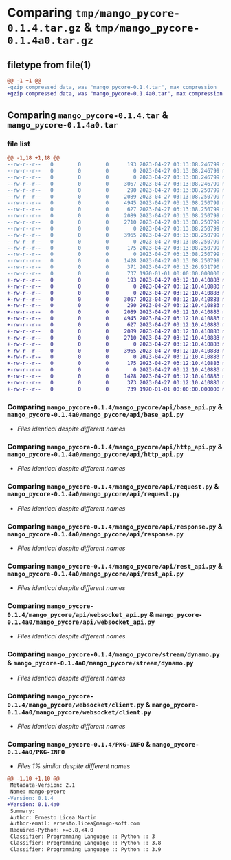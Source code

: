 # Comparing `tmp/mango_pycore-0.1.4.tar.gz` & `tmp/mango_pycore-0.1.4a0.tar.gz`

## filetype from file(1)

```diff
@@ -1 +1 @@
-gzip compressed data, was "mango_pycore-0.1.4.tar", max compression
+gzip compressed data, was "mango_pycore-0.1.4a0.tar", max compression
```

## Comparing `mango_pycore-0.1.4.tar` & `mango_pycore-0.1.4a0.tar`

### file list

```diff
@@ -1,18 +1,18 @@
--rw-r--r--   0        0        0      193 2023-04-27 03:13:08.246799 mango_pycore-0.1.4/README.md
--rw-r--r--   0        0        0        0 2023-04-27 03:13:08.246799 mango_pycore-0.1.4/mango_pycore/__init__.py
--rw-r--r--   0        0        0        0 2023-04-27 03:13:08.246799 mango_pycore-0.1.4/mango_pycore/api/__init__.py
--rw-r--r--   0        0        0     3067 2023-04-27 03:13:08.246799 mango_pycore-0.1.4/mango_pycore/api/base_api.py
--rw-r--r--   0        0        0      290 2023-04-27 03:13:08.250799 mango_pycore-0.1.4/mango_pycore/api/exceptions.py
--rw-r--r--   0        0        0     2089 2023-04-27 03:13:08.250799 mango_pycore-0.1.4/mango_pycore/api/http_api.py
--rw-r--r--   0        0        0     4945 2023-04-27 03:13:08.250799 mango_pycore-0.1.4/mango_pycore/api/request.py
--rw-r--r--   0        0        0      627 2023-04-27 03:13:08.250799 mango_pycore-0.1.4/mango_pycore/api/response.py
--rw-r--r--   0        0        0     2089 2023-04-27 03:13:08.250799 mango_pycore-0.1.4/mango_pycore/api/rest_api.py
--rw-r--r--   0        0        0     2710 2023-04-27 03:13:08.250799 mango_pycore-0.1.4/mango_pycore/api/websocket_api.py
--rw-r--r--   0        0        0        0 2023-04-27 03:13:08.250799 mango_pycore-0.1.4/mango_pycore/stream/__init__.py
--rw-r--r--   0        0        0     3965 2023-04-27 03:13:08.250799 mango_pycore-0.1.4/mango_pycore/stream/dynamo.py
--rw-r--r--   0        0        0        0 2023-04-27 03:13:08.250799 mango_pycore-0.1.4/mango_pycore/tools/__init__.py
--rw-r--r--   0        0        0      175 2023-04-27 03:13:08.250799 mango_pycore-0.1.4/mango_pycore/tools/utils.py
--rw-r--r--   0        0        0        0 2023-04-27 03:13:08.250799 mango_pycore-0.1.4/mango_pycore/websocket/__init__.py
--rw-r--r--   0        0        0     1428 2023-04-27 03:13:08.250799 mango_pycore-0.1.4/mango_pycore/websocket/client.py
--rw-r--r--   0        0        0      371 2023-04-27 03:13:26.931790 mango_pycore-0.1.4/pyproject.toml
--rw-r--r--   0        0        0      737 1970-01-01 00:00:00.000000 mango_pycore-0.1.4/PKG-INFO
+-rw-r--r--   0        0        0      193 2023-04-27 03:12:10.410883 mango_pycore-0.1.4a0/README.md
+-rw-r--r--   0        0        0        0 2023-04-27 03:12:10.410883 mango_pycore-0.1.4a0/mango_pycore/__init__.py
+-rw-r--r--   0        0        0        0 2023-04-27 03:12:10.410883 mango_pycore-0.1.4a0/mango_pycore/api/__init__.py
+-rw-r--r--   0        0        0     3067 2023-04-27 03:12:10.410883 mango_pycore-0.1.4a0/mango_pycore/api/base_api.py
+-rw-r--r--   0        0        0      290 2023-04-27 03:12:10.410883 mango_pycore-0.1.4a0/mango_pycore/api/exceptions.py
+-rw-r--r--   0        0        0     2089 2023-04-27 03:12:10.410883 mango_pycore-0.1.4a0/mango_pycore/api/http_api.py
+-rw-r--r--   0        0        0     4945 2023-04-27 03:12:10.410883 mango_pycore-0.1.4a0/mango_pycore/api/request.py
+-rw-r--r--   0        0        0      627 2023-04-27 03:12:10.410883 mango_pycore-0.1.4a0/mango_pycore/api/response.py
+-rw-r--r--   0        0        0     2089 2023-04-27 03:12:10.410883 mango_pycore-0.1.4a0/mango_pycore/api/rest_api.py
+-rw-r--r--   0        0        0     2710 2023-04-27 03:12:10.410883 mango_pycore-0.1.4a0/mango_pycore/api/websocket_api.py
+-rw-r--r--   0        0        0        0 2023-04-27 03:12:10.410883 mango_pycore-0.1.4a0/mango_pycore/stream/__init__.py
+-rw-r--r--   0        0        0     3965 2023-04-27 03:12:10.410883 mango_pycore-0.1.4a0/mango_pycore/stream/dynamo.py
+-rw-r--r--   0        0        0        0 2023-04-27 03:12:10.410883 mango_pycore-0.1.4a0/mango_pycore/tools/__init__.py
+-rw-r--r--   0        0        0      175 2023-04-27 03:12:10.410883 mango_pycore-0.1.4a0/mango_pycore/tools/utils.py
+-rw-r--r--   0        0        0        0 2023-04-27 03:12:10.410883 mango_pycore-0.1.4a0/mango_pycore/websocket/__init__.py
+-rw-r--r--   0        0        0     1428 2023-04-27 03:12:10.410883 mango_pycore-0.1.4a0/mango_pycore/websocket/client.py
+-rw-r--r--   0        0        0      373 2023-04-27 03:12:10.410883 mango_pycore-0.1.4a0/pyproject.toml
+-rw-r--r--   0        0        0      739 1970-01-01 00:00:00.000000 mango_pycore-0.1.4a0/PKG-INFO
```

### Comparing `mango_pycore-0.1.4/mango_pycore/api/base_api.py` & `mango_pycore-0.1.4a0/mango_pycore/api/base_api.py`

 * *Files identical despite different names*

### Comparing `mango_pycore-0.1.4/mango_pycore/api/http_api.py` & `mango_pycore-0.1.4a0/mango_pycore/api/http_api.py`

 * *Files identical despite different names*

### Comparing `mango_pycore-0.1.4/mango_pycore/api/request.py` & `mango_pycore-0.1.4a0/mango_pycore/api/request.py`

 * *Files identical despite different names*

### Comparing `mango_pycore-0.1.4/mango_pycore/api/response.py` & `mango_pycore-0.1.4a0/mango_pycore/api/response.py`

 * *Files identical despite different names*

### Comparing `mango_pycore-0.1.4/mango_pycore/api/rest_api.py` & `mango_pycore-0.1.4a0/mango_pycore/api/rest_api.py`

 * *Files identical despite different names*

### Comparing `mango_pycore-0.1.4/mango_pycore/api/websocket_api.py` & `mango_pycore-0.1.4a0/mango_pycore/api/websocket_api.py`

 * *Files identical despite different names*

### Comparing `mango_pycore-0.1.4/mango_pycore/stream/dynamo.py` & `mango_pycore-0.1.4a0/mango_pycore/stream/dynamo.py`

 * *Files identical despite different names*

### Comparing `mango_pycore-0.1.4/mango_pycore/websocket/client.py` & `mango_pycore-0.1.4a0/mango_pycore/websocket/client.py`

 * *Files identical despite different names*

### Comparing `mango_pycore-0.1.4/PKG-INFO` & `mango_pycore-0.1.4a0/PKG-INFO`

 * *Files 1% similar despite different names*

```diff
@@ -1,10 +1,10 @@
 Metadata-Version: 2.1
 Name: mango-pycore
-Version: 0.1.4
+Version: 0.1.4a0
 Summary: 
 Author: Ernesto Licea Martin
 Author-email: ernesto.licea@mango-soft.com
 Requires-Python: >=3.8,<4.0
 Classifier: Programming Language :: Python :: 3
 Classifier: Programming Language :: Python :: 3.8
 Classifier: Programming Language :: Python :: 3.9
```

